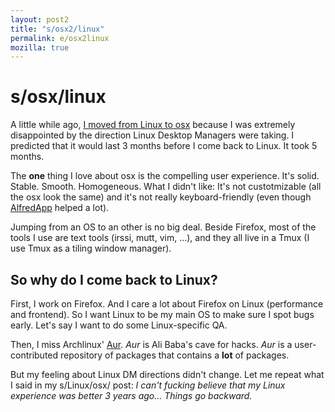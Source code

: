 ```yaml
---
layout: post2
title: "s/osx2/linux"
permalink: e/osx2linux
mozilla: true
---
```


# s/osx/linux

A little while ago, [I moved from Linux to osx](http://paulrouget.com/e/linux2osx/) because
I was extremely disappointed by the direction Linux Desktop Managers were taking.
I predicted that it would last 3 months before I come back to Linux. It took 5 months.

The **one** thing I love about osx is the compelling user experience. It's solid. Stable.
Smooth. Homogeneous. What I didn't like: It's not custotmizable (all the osx look the same) and it's not
really keyboard-friendly (even though [AlfredApp](http://www.alfredapp.com/) helped a lot).

Jumping from an OS to an other is no big deal. Beside
Firefox, most of the tools I use are text tools (irssi, mutt, vim, …), and they all live in a Tmux (I use
Tmux as a tiling window manager).

## So why do I come back to Linux?

First, I work on Firefox. And I care a lot about Firefox on Linux (performance and frontend). So I want
Linux to be my main OS to make sure I spot bugs early. Let's say I want to do some Linux-specific QA.

Then, I miss Archlinux' [Aur](https://aur.archlinux.org/). *Aur* is Ali Baba's cave for hacks.
*Aur* is a user-contributed repository of packages that contains a **lot** of packages.

But my feeling about Linux DM directions didn't change.
Let me repeat what I said in my s/Linux/osx/ post:
*I can't fucking believe that my Linux experience was better 3 years ago… Things go backward.*
